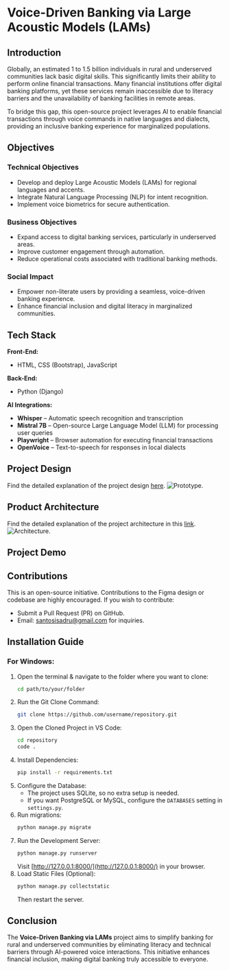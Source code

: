 # Voice-Driven Banking via Large Acoustic Models (LAMs)

## Introduction
Globally, an estimated 1 to 1.5 billion individuals in rural and underserved communities lack basic digital skills. This significantly limits their ability to perform online financial transactions. Many financial institutions offer digital banking platforms, yet these services remain inaccessible due to literacy barriers and the unavailability of banking facilities in remote areas.

To bridge this gap, this open-source project leverages AI to enable financial transactions through voice commands in native languages and dialects, providing an inclusive banking experience for marginalized populations.

## Objectives
### Technical Objectives
- Develop and deploy Large Acoustic Models (LAMs) for regional languages and accents.
- Integrate Natural Language Processing (NLP) for intent recognition.
- Implement voice biometrics for secure authentication.

### Business Objectives
- Expand access to digital banking services, particularly in underserved areas.
- Improve customer engagement through automation.
- Reduce operational costs associated with traditional banking methods.

### Social Impact
- Empower non-literate users by providing a seamless, voice-driven banking experience.
- Enhance financial inclusion and digital literacy in marginalized communities.

## Tech Stack
**Front-End:**
- HTML, CSS (Bootstrap), JavaScript

**Back-End:**
- Python (Django)

**AI Integrations:**
- **Whisper** – Automatic speech recognition and transcription
- **Mistral 7B** – Open-source Large Language Model (LLM) for processing user queries
- **Playwright** – Browser automation for executing financial transactions
- **OpenVoice** – Text-to-speech for responses in local dialects

## Project Design
Find the detailed explanation of the project design [here](https://docs.google.com/document/d/1_Y0uesgTrwXQ5ii0xREI_6jjI8FVleSHqpvpeOraPDQ/edit?usp=sharing).
![Prototype]().

## Product Architecture
Find the detailed explanation of the project architecture in this [link](https://docs.google.com/document/d/1HzBupWw8HIXY974kR2wczMxS3BMq-Qbt0kgCw4cBzyw/edit?usp=sharing).
![Architecture]().

## Project Demo

## Contributions
This is an open-source initiative. Contributions to the Figma design or codebase are highly encouraged. If you wish to contribute:
- Submit a Pull Request (PR) on GitHub.
- Email: [santosisadru@gmail.com](mailto:santosisadru@gmail.com) for inquiries.

## Installation Guide
### For Windows:
1. Open the terminal & navigate to the folder where you want to clone:
   ```sh
   cd path/to/your/folder
   ```
2. Run the Git Clone Command:
   ```sh
   git clone https://github.com/username/repository.git
   ```
3. Open the Cloned Project in VS Code:
   ```sh
   cd repository
   code .
   ```
4. Install Dependencies:
   ```sh
   pip install -r requirements.txt
   ```
5. Configure the Database:
   - The project uses SQLite, so no extra setup is needed.
   - If you want PostgreSQL or MySQL, configure the `DATABASES` setting in `settings.py`.
6. Run migrations:
   ```sh
   python manage.py migrate
   ```
7. Run the Development Server:
   ```sh
   python manage.py runserver
   ```
   Visit [http://127.0.0.1:8000/](http://127.0.0.1:8000/) in your browser.
8. Load Static Files (Optional):
   ```sh
   python manage.py collectstatic
   ```
   Then restart the server.

## Conclusion
The **Voice-Driven Banking via LAMs** project aims to simplify banking for rural and underserved communities by eliminating literacy and technical barriers through AI-powered voice interactions. This initiative enhances financial inclusion, making digital banking truly accessible to everyone.
